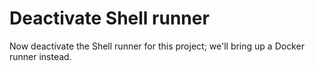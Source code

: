 # Deactivate Shell runner

Now deactivate the Shell runner for this project; we'll bring up a Docker runner instead.
